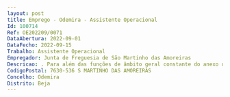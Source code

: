 ```yaml
--- 
layout: post
title: Emprego - Odemira - Assistente Operacional
Id: 100714
Ref: OE202209/0071
DataAbertura: 2022-09-01
DataFecho: 2022-09-15
Trabalho: Assistente Operacional
Empregador: Junta de Freguesia de São Martinho das Amoreiras
Descricao: . Para além das funções de âmbito geral constante do anexo que se refere o nº 2 do artigo 88º da Lei Geral do Trabalho em Funções Públicas, aprovado pela Lei nº 35 2014, de 20 de junho, nomeadamente as específicas, de condução de viaturas ligeiras para transporte de bens e pessoas, fazer a manutenção das viaturas que lhe forem atribuídas, participa superiormente as anomalias verificadas, abastece de combustível, procede à arrumação  da viatura no final do serviço, assegura a limpeza e conservação de instalações..Responsabilidade pelos equipamentos sob sua guarda e pela sua correta utilização, procedendo, quando necessário à manutenção e reparação dos mesmos..Execução de tarefas  simples de carater manual e exigindo principalmente um esforço físico e conhecimentos práticos.Competências  a) Nacionalidade Portuguesa, quando não dispensada pela constituição, por conveção Internacional ou por Lei especial b)Ter 18 anos de idade completos c) Não inibição do exercício de funções públicas ou não interdição para o exercício daquelas que se propõe desempenhar d) Carta de condução  tipo B e) escolaridade obrigatória (4ª classe para os candidatos nascidos  até 31 de dezembro de 1966, 6º ano  de escolaridade para os nascidos entre 1 de janeiro de 1967 e 31 de dezembro de 1980 e 9º ano de escolaridade para os nascidos a partir  de 1981).
CodigoPostal: 7630-536 S MARTINHO DAS AMOREIRAS
Concelho: Odemira
Distrito: Beja
--- 
```

